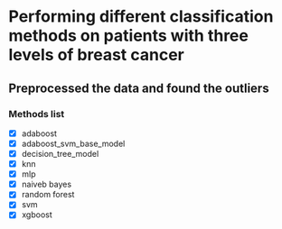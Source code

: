 
  <h1> Performing different classification methods on patients with three levels of breast cancer</h1>
  
  <h2> Preprocessed the data and found the outliers </h2>
  
   <h3>Methods list</h3>

- [x] adaboost
- [x] adaboost_svm_base_model
- [x] decision_tree_model
- [x] knn
- [x] mlp
- [x] naiveb bayes
- [x] random forest
- [x] svm
- [x] xgboost  
